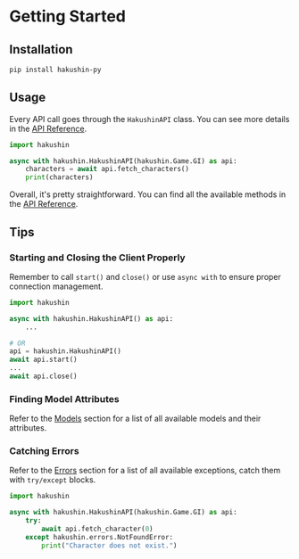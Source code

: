 # Getting Started

## Installation

```bash
pip install hakushin-py
```

## Usage

Every API call goes through the `HakushinAPI` class. You can see more details in the [API Reference](./api_reference/clients/client.md).

```py
import hakushin

async with hakushin.HakushinAPI(hakushin.Game.GI) as api: 
    characters = await api.fetch_characters()
    print(characters)
```

Overall, it's pretty straightforward. You can find all the available methods in the [API Reference](./api_reference/clients/client.md).

## Tips

### Starting and Closing the Client Properly

Remember to call `start()` and `close()` or use `async with` to ensure proper connection management.

```py
import hakushin

async with hakushin.HakushinAPI() as api:
    ...

# OR
api = hakushin.HakushinAPI()
await api.start()
...
await api.close()
```

### Finding Model Attributes

Refer to the [Models](./api_reference/models/models.md) section for a list of all available models and their attributes.

### Catching Errors

Refer to the [Errors](./api_reference/errors.md) section for a list of all available exceptions, catch them with `try/except` blocks.

```py
import hakushin

async with hakushin.HakushinAPI(hakushin.Game.GI) as api:
    try:
        await api.fetch_character(0)
    except hakushin.errors.NotFoundError:
        print("Character does not exist.")
```
